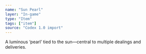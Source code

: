 ```yaml
---
name: "Sun Pearl"
layer: "In-game"
type: "Item"
tags: ["item"]
source: "Codex 1.0 import"
---
```

A luminous ‘pearl’ tied to the sun—central to multiple dealings and deliveries.
